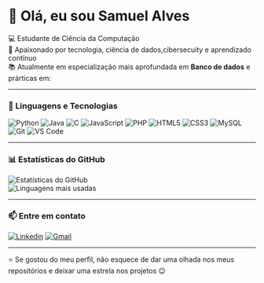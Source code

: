 # 👋 Olá, eu sou Samuel Alves  

💻 Estudante de Ciência da Computação  
🚀 Apaixonado por tecnologia, ciência de dados,cibersecuity e aprendizado contínuo  
📚 Atualmente em especialização mais aprofundada em  **Banco de dados** e prárticas em:

---

### 🚀 Linguagens e Tecnologias
![Python](https://img.shields.io/badge/Python-3776AB?style=for-the-badge&logo=python&logoColor=white)
![Java](https://img.shields.io/badge/Java-007396?style=for-the-badge&logo=java&logoColor=white)
![C](https://img.shields.io/badge/C-00599C?style=for-the-badge&logo=c&logoColor=white)
![JavaScript](https://img.shields.io/badge/JavaScript-F7DF1E?style=for-the-badge&logo=javascript&logoColor=black)
![PHP](https://img.shields.io/badge/PHP-777BB4?style=for-the-badge&logo=php&logoColor=white)
![HTML5](https://img.shields.io/badge/HTML5-E34F26?style=for-the-badge&logo=html5&logoColor=white)
![CSS3](https://img.shields.io/badge/CSS3-1572B6?style=for-the-badge&logo=css3&logoColor=white)
![MySQL](https://img.shields.io/badge/MySQL-4479A1?style=for-the-badge&logo=mysql&logoColor=white)
![Git](https://img.shields.io/badge/Git-F05032?style=for-the-badge&logo=git&logoColor=white)
![VS Code](https://img.shields.io/badge/VS%20Code-0078D4?style=for-the-badge&logo=visual-studio-code&logoColor=white)

---

### 📊 Estatísticas do GitHub
![Estatísticas do GitHub](https://github-readme-stats.vercel.app/api?username=SAMUELaalvess&show_icons=true&theme=dark)  
![Linguagens mais usadas](https://github-readme-stats.vercel.app/api/top-langs/?username=SAMUELaalvess&layout=compact&theme=dark)

---

### 📫 Entre em contato
[![Linkedin](https://img.shields.io/badge/LinkedIn-0077B5?style=for-the-badge&logo=linkedin&logoColor=white)]([https://www.linkedin.com/in/SEU-LINK](https://www.linkedin.com/in/samuel-ferreira-alves-30b723203/))  
[![Gmail](https://img.shields.io/badge/Gmail-D14836?style=for-the-badge&logo=gmail&logoColor=white)](mailto:samukabolado52@gmail.com)

---

⭐ Se gostou do meu perfil, não esquece de dar uma olhada nos meus repositórios e deixar uma estrela nos projetos 😉

